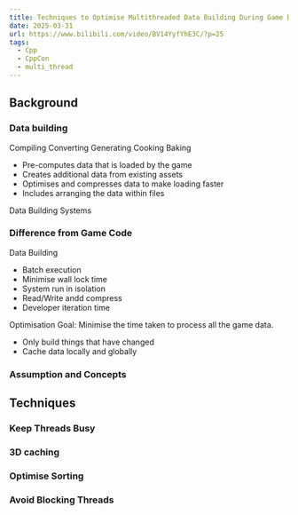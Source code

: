 ```yaml
---
title: Techniques to Optimise Multithreaded Data Building During Game Dev By Dominik Grabiec
date: 2025-03-31
url: https://www.bilibili.com/video/BV14YyfYhE3C/?p=25
tags:
  - Cpp
  - CppCon
  - multi_thread
---
```


## Background

### Data building

Compiling Converting Generating Cooking Baking

- Pre-computes data that is loaded by the game
- Creates additional data from existing assets
- Optimises and compresses data to make loading faster
- Includes arranging the data within files

Data Building Systems

### Difference from Game Code

Data Building

- Batch execution
- Minimise wall lock time
- System run in isolation
- Read/Write andd compress
- Developer iteration time

Optimisation Goal: Minimise the time taken to process all the game data.

- Only build things that have changed
- Cache data locally and globally

### Assumption and Concepts

## Techniques

### Keep Threads Busy

### 3D caching

### Optimise Sorting

### Avoid Blocking Threads
